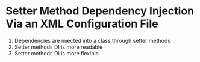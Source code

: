 # Setter Method Dependency Injection Via an XML Configuration File
1. Dependencies are injected into a class through setter methods
2. Setter methods DI is more readable
3. Setter methods DI is more flexible